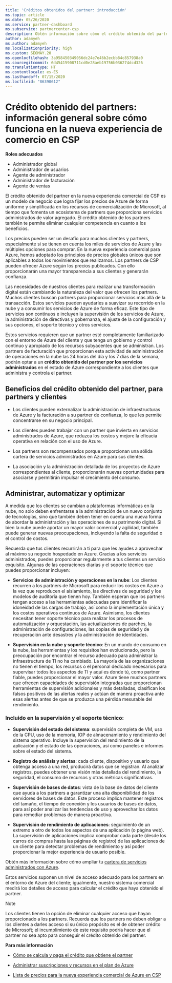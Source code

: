 ```yaml
---
title: 'Créditos obtenidos del partner: introducción'
ms.topic: article
ms.date: 05/26/2020
ms.service: partner-dashboard
ms.subservice: partnercenter-csp
description: Obtén información sobre cómo el crédito obtenido del partner (PEC) ofrece precios de Azure uniformes simplificados, proporciona servicios administrados de valor agregado y ayuda a eliminar la competencia relacionada con los márgenes.
author: adamyeh
ms.author: adamyeh
ms.localizationpriority: high
ms.custom: SEOMAY.20
ms.openlocfilehash: 3a958450349056dc24e7e46b2ecbb84c857938a0
ms.sourcegitcommit: 6d45415908711cd0e28aeb19756b036274dcd326
ms.translationtype: HT
ms.contentlocale: es-ES
ms.lasthandoff: 07/15/2020
ms.locfileid: "86390612"
---
```

# <a name="partner-earned-credit---an-overview-of-how-it-works-in-the-new-commerce-experience-in-csp"></a>Crédito obtenido del partners: información general sobre cómo funciona en la nueva experiencia de comercio en CSP

**Roles adecuados**

- Administrador global
- Administrador de usuarios
- Agente de administrador
- Administrador de facturación
- Agente de ventas

El crédito obtenido del partner en la nueva experiencia comercial de CSP es un modelo de negocio que logra fijar los precios de Azure de forma uniforme y simplificada en los recursos de comercialización de Microsoft, al tiempo que fomenta un ecosistema de partners que proporciona servicios administrados de valor agregado. El crédito obtenido de los partners también te permite eliminar cualquier competencia en cuanto a los beneficios.

Los precios pueden ser un desafío para muchos clientes y partners, especialmente si se tienen en cuenta los miles de servicios de Azure y las múltiples opciones para comprar. En la nueva experiencia comercial para Azure, hemos adoptado los principios de precios globales únicos que son aplicables a todos los movimientos que realizamos. Los partners de CSP pueden ofrecer Azure según los precios publicados. Con ello proporcionarán una mayor transparencia a sus clientes y generarán confianza.

Las necesidades de nuestros clientes para realizar una transformación digital están cambiando la naturaleza del valor que ofrecen los partners. Muchos clientes buscan partners para proporcionar servicios más allá de la transacción. Estos servicios pueden ayudarles a suavizar su recorrido en la nube y a consumir los servicios de Azure de forma eficaz. Este tipo de servicios son continuos e incluyen la supervisión de los servicios de Azure, la administración de directivas y gobernanza, el ajuste de la configuración y sus opciones, el soporte técnico y otros servicios. 

Estos servicios requieren que un partner esté completamente familiarizado con el entorno de Azure del cliente y que tenga un gobierno y control continuo y apropiado de los recursos subyacentes que se administran. Los partners de facturación que proporcionan esta actividad de administración de operaciones en la nube las 24 horas del día y los 7 días de la semana, podrán optar a un **crédito obtenido del partner por los servicios administrados** en el estado de Azure correspondiente a los clientes que administra y controla el partner.


## <a name="benefits-of-the-partner-earned-credit-for-partners-and-customers"></a>Beneficios del crédito obtenido del partner, para partners y clientes

- Los clientes pueden externalizar la administración de infraestructuras de Azure y la facturación a su partner de confianza, lo que les permite concentrarse en su negocio principal.

- Los clientes pueden trabajar con un partner que invierta en servicios administrados de Azure, que reduzca los costos y mejore la eficacia operativa en relación con el uso de Azure.

- Los partners son recompensados porque proporcionan una sólida cartera de servicios administrados en Azure para sus clientes.  

- La asociación y la administración detallada de los proyectos de Azure correspondientes al cliente, proporcionarán nuevas oportunidades para asociarse y permitirán impulsar el crecimiento del consumo. 

## <a name="manage-automate-and-optimize"></a>Administrar, automatizar y optimizar

A medida que los clientes se cambian a plataformas informáticas en la nube, no solo deben enfrentarse a la administración de un nuevo conjunto de tecnologías, sino que también deben tener en cuenta una nueva forma de abordar la administración y las operaciones de su patrimonio digital. Si bien la nube puede aportar un mayor valor comercial y agilidad, también puede generar nuevas preocupaciones, incluyendo la falta de seguridad o el control de costos. 

Recuerda que tus clientes recurrirán a ti para que les ayudes a aprovechar al máximo su negocio hospedado en Azure. Gracias a los servicios administrados, puedes proporcionar regularmente a tus clientes un servicio exquisito. Algunas de las operaciones diarias y el soporte técnico que puedes proporcionar incluyen:

- **Servicios de administración y operaciones en la nube**: Los clientes recurren a los partners de Microsoft para reducir los costos en Azure a la vez que reproducen el aislamiento, las directivas de seguridad y los modelos de auditoría que tienen hoy. También esperan que los partners tengan acceso a las herramientas adecuadas para identificar la idoneidad de las cargas de trabajo, así como la implementación única y los costos operativos continuos de Azure. Asimismo, los clientes necesitan tener soporte técnico para realizar los procesos de automatización y orquestación, las actualizaciones de parches, la administración de configuraciones, las copias de seguridad y de recuperación ante desastres y la administración de identidades. 

- **Supervisión en la nube y soporte técnico**: En un mundo de consumo en la nube, las herramientas y los requisitos han evolucionado, pero la preocupación por encontrar el recurso adecuado para administrar la infraestructura de TI no ha cambiado. La mayoría de las organizaciones no tienen el tiempo, los recursos o el personal dedicado necesarios para supervisar todos los aspectos de TI y aquí es donde tú, como partner fiable, puedes proporcionar el mayor valor. Azure tiene muchos partners que ofrecen capacidades de supervisión integradas que proporcionan herramientas de supervisión adicionales y más detalladas, clasifican los falsos positivos de las alertas reales y actúan de manera proactiva ante esas alertas antes de que se produzca una pérdida mesurable del rendimiento. 


### <a name="included-in-monitoring-and-technical-support"></a>Incluido en la supervisión y el soporte técnico:

- **Supervisión del estado del sistema**: supervisión completa de VM, uso de la CPU, uso de la memoria, IOP de almacenamiento y rendimiento del sistema operativo. Incluye la supervisión del rendimiento de la aplicación y el estado de las operaciones, así como paneles e informes sobre el estado del sistema.

- **Registro de análisis y alertas**: cada cliente, dispositivo y usuario que obtenga acceso a una red, producirá datos que se registran. Al analizar registros, puedes obtener una visión más detallada del rendimiento, la seguridad, el consumo de recursos y otras métricas significativas.

- **Supervisión de bases de datos**: vista de la base de datos del cliente que ayuda a los partners a garantizar una alta disponibilidad de los servidores de bases de datos. Este proceso implica mantener registros del tamaño, el tiempo de conexión y los usuarios de bases de datos, para así poder analizar las tendencias de uso y aprovechar los datos para remediar problemas de manera proactiva.

- **Supervisión de rendimiento de aplicaciones**: seguimiento de un extremo a otro de todos los aspectos de una aplicación (o página web). La supervisión de aplicaciones implica comprobar cada parte (desde los carros de compras hasta las páginas de registro) de las aplicaciones de un cliente para detectar problemas de rendimiento y así poder proporcionar la mejor experiencia de usuario posible.

Obtén más información sobre cómo ampliar tu [cartera de servicios administrados con Azure](https://partner.microsoft.com/campaigns/cloud-playbooks-thank-you).

Estos servicios suponen un nivel de acceso adecuado para los partners en el entorno de Azure del cliente; igualmente, nuestro sistema comercial medirá los detalles de acceso para calcular el crédito que haya obtenido el partner.  

>[!Note]
>Los clientes tienen la opción de eliminar cualquier acceso que hayan proporcionado a los partners. Recuerda que los partners no deben obligar a los clientes a darles acceso si su único propósito es el de obtener crédito de Microsoft; el incumplimiento de este requisito podría hacer que el partner no sea apto para conseguir el crédito obtenido del partner.

**Para más información**

- [Cómo se calcula y paga el crédito que obtiene el partner](partner-earned-credit-explanation.md)

- [Administrar suscripciones y recursos en el plan de Azure](azure-plan-manage.md)

- [Lista de precios para la nueva experiencia comercial de Azure en CSP](azure-plan-price-list.md)

